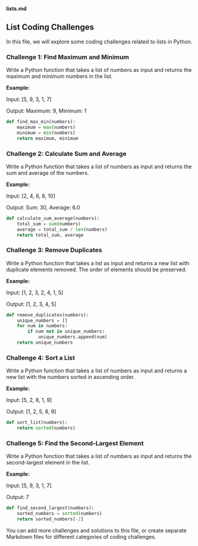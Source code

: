 **lists.md**

## List Coding Challenges

In this file, we will explore some coding challenges related to lists in Python.

### Challenge 1: Find Maximum and Minimum

Write a Python function that takes a list of numbers as input and returns the maximum and minimum numbers in the list.

**Example:**

Input: [5, 9, 3, 1, 7]

Output: Maximum: 9, Minimum: 1

```python
def find_max_min(numbers):
    maximum = max(numbers)
    minimum = min(numbers)
    return maximum, minimum
```

### Challenge 2: Calculate Sum and Average

Write a Python function that takes a list of numbers as input and returns the sum and average of the numbers.

**Example:**

Input: [2, 4, 6, 8, 10]

Output: Sum: 30, Average: 6.0

```python
def calculate_sum_average(numbers):
    total_sum = sum(numbers)
    average = total_sum / len(numbers)
    return total_sum, average
```

### Challenge 3: Remove Duplicates

Write a Python function that takes a list as input and returns a new list with duplicate elements removed. The order of elements should be preserved.

**Example:**

Input: [1, 2, 3, 2, 4, 1, 5]

Output: [1, 2, 3, 4, 5]

```python
def remove_duplicates(numbers):
    unique_numbers = []
    for num in numbers:
        if num not in unique_numbers:
            unique_numbers.append(num)
    return unique_numbers
```

### Challenge 4: Sort a List

Write a Python function that takes a list of numbers as input and returns a new list with the numbers sorted in ascending order.

**Example:**

Input: [5, 2, 8, 1, 9]

Output: [1, 2, 5, 8, 9]

```python
def sort_list(numbers):
    return sorted(numbers)
```

### Challenge 5: Find the Second-Largest Element

Write a Python function that takes a list of numbers as input and returns the second-largest element in the list.

**Example:**

Input: [5, 9, 3, 1, 7]

Output: 7

```python
def find_second_largest(numbers):
    sorted_numbers = sorted(numbers)
    return sorted_numbers[-2]
```

You can add more challenges and solutions to this file, or create separate Markdown files for different categories of coding challenges.